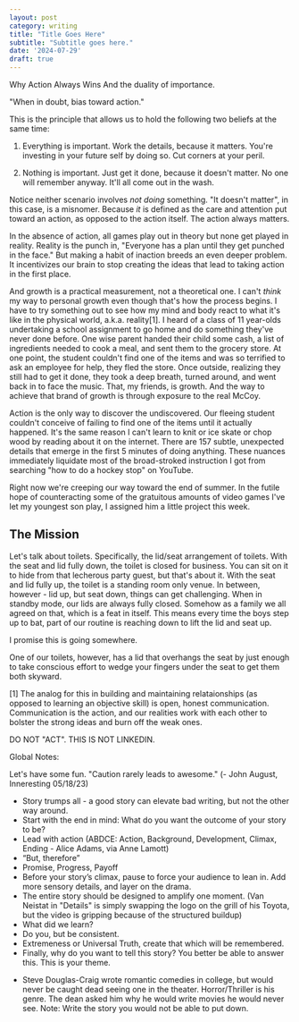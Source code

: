 ```yaml
---
layout: post
category: writing
title: "Title Goes Here"
subtitle: "Subtitle goes here."
date: '2024-07-29'
draft: true
---
```


Why Action Always Wins
And the duality of importance.

"When in doubt, bias toward action."

This is the principle that allows us to hold the following two beliefs at the same time: 

1. Everything is important. Work the details, because it matters. You're investing in your future self by doing so. Cut corners at your peril.

2. Nothing is important. Just get it done, because it doesn't matter. No one will remember anyway. It'll all come out in the wash.

Notice neither scenario involves _not doing_ something. "It doesn't matter", in this case, is a misnomer. Because _it_ is defined as the care and attention put toward an action, as opposed to the action itself. The action always matters.

In the absence of action, all games play out in theory but none get played in reality. Reality is the punch in, "Everyone has a plan until they get punched in the face." But making a habit of inaction breeds an even deeper problem. It incentivizes our brain to stop creating the ideas that lead to taking action in the first place.

And growth is a practical measurement, not a theoretical one. I can't _think_ my way to personal growth even though that's how the process begins. I have to try something out to see how my mind and body react to what it's like in the physical world, a.k.a. reality[1]. I heard of a class of 11 year-olds undertaking a school assignment to go home and do something they've never done before. One wise parent handed their child some cash, a list of ingredients needed to cook a meal, and sent them to the grocery store. At one point, the student couldn't find one of the items and was so terrified to ask an employee for help, they fled the store. Once outside, realizing they still had to get it done, they took a deep breath, turned around, and went back in to face the music. That, my friends, is growth. And the way to achieve that brand of growth is through exposure to the real McCoy.

Action is the only way to discover the undiscovered. Our fleeing student couldn't conceive of failing to find one of the items until it actually happened. It's the same reason I can't learn to knit or ice skate or chop wood by reading about it on the internet. There are 157 subtle, unexpected details that emerge in the first 5 minutes of doing anything. These nuances immediately liquidate most of the broad-stroked instruction I got from searching "how to do a hockey stop" on YouTube.


<!-- These are two different essays...Above is one, and below is two. Write both.
Notes for above: Talk more about how much things suck at first, but that's part of what it means to do _anything_. Sebastian getting discouraged because rollerblading is hard. Complaining about the sticks on the driveway, and how hard it is to use the brake. But at first, everything is mode 2. Just get it done. Don't even use the brake yet. The low fidelity of this stage is necessary to keep it palatable while you're getting your feet wet.

Notes for below: He's never done something like this before. He doesn't play with tools. He doesn't build or fix things. He hasn't yet developed those curiosities about the physical world. But if he keeps doing nothing but gaming, in 10 years he will be miserable and he won't know how to operate in society. <-- this is the short version, make it less harsh and explain the upward nature of doing compared to the static nature of not doing.
 --> 

Right now we're creeping our way toward the end of summer. In the futile hope of counteracting some of the gratuitous amounts of video games I've let my youngest son play, I assigned him a little project this week.

## The Mission

Let's talk about toilets. Specifically, the lid/seat arrangement of toilets. With the seat and lid fully down, the toilet is closed for business. You can sit on it to hide from that lecherous party guest, but that's about it. With the seat and lid fully up, the toilet is a standing room only venue. In between, however - lid up, but seat down, things can get challenging. When in standby mode, our lids are always fully closed. Somehow as a family we all agreed on that, which is a feat in itself. This means every time the boys step up to bat, part of our routine is reaching down to lift the lid and seat up.

I promise this is going somewhere.

One of our toilets, however, has a lid that overhangs the seat by just enough to take conscious effort to wedge your fingers under the seat to get them both skyward. 

<!-- This should be longer. 
Tell the story about the toilet seat but that's not the end. It's one piece. 
Expand on the differences between doing something right away and talking forever. -->

<!-- NOTES: Go with the project idea, or push it down and start a new thread after "hockey stop". -->

[1] The analog for this in building and maintaining relataionships (as opposed to learning an objective skill) is open, honest communication. Communication is the action, and our realities work with each other to bolster the strong ideas and burn off the weak ones.

DO NOT "ACT". THIS IS NOT LINKEDIN.

Global Notes:

Let's have some fun. "Caution rarely leads to awesome." (- John August, Inneresting 05/18/23)

- Story trumps all - a good story can elevate bad writing, but not the other way around.
- Start with the end in mind: What do you want the outcome of your story to be?
- Lead with action (ABDCE: Action, Background, Development, Climax, Ending - Alice Adams, via Anne Lamott)
- “But, therefore”
- Promise, Progress, Payoff
- Before your story’s climax, pause to force your audience to lean in. Add more sensory details, and layer on the drama.
- The entire story should be designed to amplify one moment. (Van Neistat in "Details" is simply swapping the logo on the grill of his Toyota, but the video is gripping because of the structured buildup)
- What did we learn?
- Do you, but be consistent.
- Extremeness or Universal Truth, create that which will be remembered.
- Finally, why do you want to tell this story? You better be able to answer this. This is your theme.

<!-- Candidate note -->
- Steve Douglas-Craig wrote romantic comedies in college, but would never be caught dead seeing one in the theater. Horror/Thriller is his genre. The dean asked him why he would write movies he would never see. Note: Write the story you would not be able to put down.
